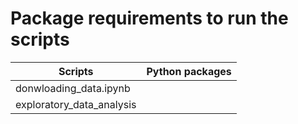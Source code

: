 # Package requirements to run the scripts
|       Scripts           | Python packages |
|-------------------------|-----------------|
|donwloading_data.ipynb   |  |
|exploratory_data_analysis| |
